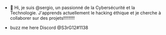 - 👋 Hi, je suis @sergio, un passionné  de la Cybersécurité et la Technologie. J'apprends actuellement le hacking éthique et je cherche à collaborer sur des projets!!!!!!!!!

- buzz me here
Discord @S3rG12#1138 


